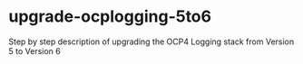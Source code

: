 # upgrade-ocplogging-5to6
Step by step description of upgrading the OCP4 Logging stack from Version 5 to Version 6
